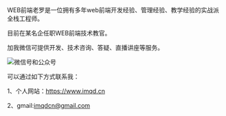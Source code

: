 WEB前端老罗是一位拥有多年web前端开发经验、管理经验、教学经验的实战派全栈工程师。

目前在某名企任职WEB前端技术教官。

加我微信可提供开发、技术咨询、答疑、直播讲座等服务。

![微信号和公众号](https://www.imqd.cn/wp-content/themes/imqd/images/ercode.png)

可以通过如下方式联系我：

1、个人网站：https://www.imqd.cn

2、gmail:imqdcn@gmail.com

<!---
imqdcn/imqdcn is a ✨ special ✨ repository because its `README.md` (this file) appears on your GitHub profile.
You can click the Preview link to take a look at your changes.
--->
